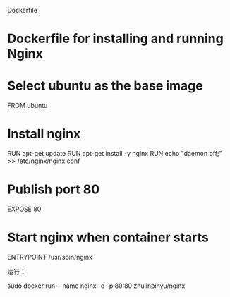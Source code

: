 Dockerfile

  # Dockerfile for installing and running Nginx

  # Select ubuntu as the base image
  FROM ubuntu

  # Install nginx
  RUN apt-get update
  RUN apt-get install -y nginx
  RUN echo "daemon off;" >> /etc/nginx/nginx.conf

  # Publish port 80
  EXPOSE 80

  # Start nginx when container starts
  ENTRYPOINT /usr/sbin/nginx


运行：

  sudo docker run --name nginx -d -p 80:80 zhulinpinyu/nginx